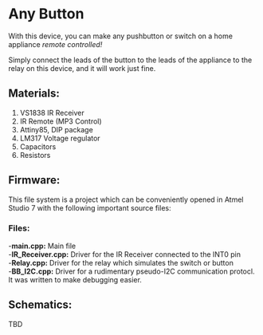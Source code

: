# Any Button
With this device, you can make any pushbutton or switch on a home appliance *remote controlled!* 

Simply connect the leads of the button to the leads of the appliance to the relay on this device, and it will work just fine.

## Materials:

<!-- TODO: check this list against what I have*-->
1. VS1838 IR Receiver <br>
2. IR Remote (MP3 Control) <br>
3. Attiny85, DIP package <br>
4. LM317 Voltage regulator <br>
5. Capacitors <br> 
6. Resistors 

## Firmware: 

This file system is a project which can be conveniently opened in Atmel Studio 7 with the following important source files:

### Files:

-**main.cpp:** Main file<br>
-**IR_Receiver.cpp:** Driver for the IR Receiver connected to the INT0 pin<br>
-**Relay.cpp:** Driver for the relay which simulates the switch or button<br>
-**BB\_I2C.cpp:** Driver for a rudimentary pseudo-I2C communication protocl. It was written to make debugging easier.<br>

## Schematics:

TBD
